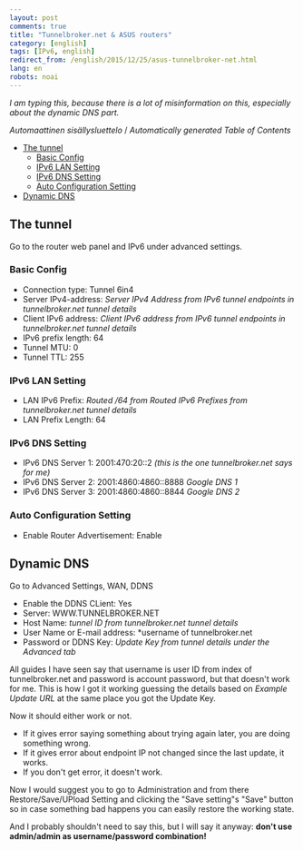```yaml
---
layout: post
comments: true
title: "Tunnelbroker.net & ASUS routers"
category: [english]
tags: [IPv6, english]
redirect_from: /english/2015/12/25/asus-tunnelbroker-net.html
lang: en
robots: noai
---
```


_I am typing this, because there is a lot of misinformation on this,
especially about the dynamic DNS part._

<!-- editorconfig-checker-disable -->
<!-- prettier-ignore-start -->

<!-- START doctoc generated TOC please keep comment here to allow auto update -->
<!-- DON'T EDIT THIS SECTION, INSTEAD RE-RUN doctoc TO UPDATE -->
<em lang="fi">Automaattinen sisällysluettelo</em> / <em lang="en">Automatically generated Table of Contents</em>

- [The tunnel](#the-tunnel)
  - [Basic Config](#basic-config)
  - [IPv6 LAN Setting](#ipv6-lan-setting)
  - [IPv6 DNS Setting](#ipv6-dns-setting)
  - [Auto Configuration Setting](#auto-configuration-setting)
- [Dynamic DNS](#dynamic-dns)

<!-- END doctoc generated TOC please keep comment here to allow auto update -->

<!-- prettier-ignore-end -->
<!-- editorconfig-checker-enable -->

## The tunnel

Go to the router web panel and IPv6 under advanced settings.

### Basic Config

- Connection type: Tunnel 6in4
- Server IPv4-address: _Server IPv4 Address from IPv6 tunnel endpoints in
  tunnelbroker.net tunnel details_
- Client IPv6 address: _Client IPv6 address from IPv6 tunnel endpoints in
  tunnelbroker.net tunnel details_
- IPv6 prefix length: 64
- Tunnel MTU: 0
- Tunnel TTL: 255

### IPv6 LAN Setting

- LAN IPv6 Prefix: _Routed /64 from Routed IPv6 Prefixes from
  tunnelbroker.net tunnel details_
- LAN Prefix Length: 64

### IPv6 DNS Setting

- IPv6 DNS Server 1: 2001:470:20::2 _(this is the one tunnelbroker.net
  says for me)_
- IPv6 DNS Server 2: 2001:4860:4860::8888 _Google DNS 1_
- IPv6 DNS Server 3: 2001:4860:4860::8844 _Google DNS 2_

### Auto Configuration Setting

- Enable Router Advertisement: Enable

## Dynamic DNS

Go to Advanced Settings, WAN, DDNS

- Enable the DDNS CLient: Yes
- Server: WWW.TUNNELBROKER.NET
- Host Name: _tunnel ID from tunnelbroker.net tunnel details_
- User Name or E-mail address: \*username of tunnelbroker.net
- Password or DDNS Key: _Update Key from tunnel details under the Advanced
  tab_

All guides I have seen say that username is user ID from index of
tunnelbroker.net and password is account password, but that doesn't work
for me. This is how I got it working guessing the details based on
_Example Update URL_ at the same place you got the Update Key.

Now it should either work or not.

- If it gives error saying something about trying again later, you are
  doing something wrong.
- If it gives error about endpoint IP not changed since the last update,
  it works.
- If you don't get error, it doesn't work.

Now I would suggest you to go to Administration and from there
Restore/Save/UPload Setting and clicking the "Save setting"s "Save" button
so in case something bad happens you can easily restore the working state.

And I probably shouldn't need to say this, but I will say it
anyway: **don't use admin/admin as username/password combination!**
